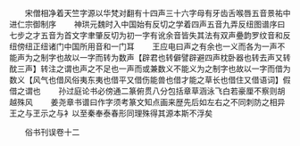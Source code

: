 <!-- { "loadSidebar": true } -->
　　宋僧相净着天竺字源以华梵对翻有十四声三十六字母有牙齿舌喉唇五音景祐中进仁宗御制序
　　神珙元魏时入中国始有反切之学着四声五音九弄反纽图谱序曰七步之才五音为首文字聿肇反切为初一字有讹余音皆失其法有双声疉韵罗纹音和反纽傍纽正纽诸门中国所用音和一门耳
　　王应电曰声之有余也一义而各为一声不能声为之制字也故以一字而转为数声【辟君也转僻譬辟避四声枕卧器也转去声又转酖三声】转注之谓也声之不足也一声而或兼数义不能义为之制字也故以一字而借为数义【风气也借风俗夷东夷也借平又借伤能兽也借才能之草长也借住又借语词】假借之谓也
　　孙过庭论书必傍通二篆俯贯八分包括章草涵泳飞白若豪厘不察则胡越殊风
　　姜尧章书谱曰作字须考篆文知点画来歴先后如左右之不同刺防之相异王之与玊示之与衤以至秦奉泰春形同理殊得其源本斯不浮矣

　　俗书刊误卷十二
